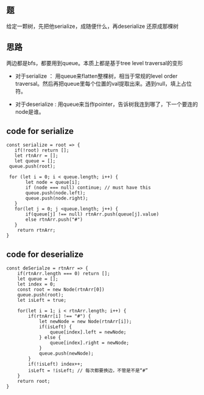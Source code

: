 ## 题
给定一颗树，先把他serialize，成随便什么，再deserialize 还原成那棵树

## 思路

两边都是bfs，都要用到queue。本质上都是基于tree level traversal的变形

 - 对于serialize ： 用queue来flatten整棵树，相当于常规的level order traversal。然后再把queue里每个位置的val提取出来。遇到null，填上占位符。
 
 - 对于deserialize : 用queue来当作pointer，告诉树我连到哪了，下一个要连的node是谁。
 
 
 ## code for serialize 
 
 ```
 const serialize = root => {
	if(!root) return [];
	let rtnArr = [];
	let queue = [];
  queue.push(root);
  
  for (let i = 0; i < queue.length; i++) {
		let node = queue[i];
        if (node === null) continue; // must have this 
        queue.push(node.left);
        queue.push(node.right);
    }
    for(let j = 0; j <queue.length; j++) {
    	if(queue[j] !== null) rtnArr.push(queue[j].value)
    	else rtnArr.push("#")
    }
     return rtnArr;
}

```

## code for deserialize 
```
const deSerialze = rtnArr => {
	if(rtnArr.length === 0) return [];
	let queue = [];
	let index = 0;
	const root = new Node(rtnArr[0])
	queue.push(root);
	let isLeft = true;

	for(let i = 1; i < rtnArr.length; i++) {
		if(rtnArr[i] !== "#") {
			let newNode = new Node(rtnArr[i]);
			if(isLeft) {
				queue[index].left = newNode;
			} else {
				queue[index].right = newNode;
			}
			queue.push(newNode);
		}
		if(!isLeft) index++;
		isLeft = !isLeft; // 每次都要换边，不管是不是“#” 
	}
	return root;
}

```
